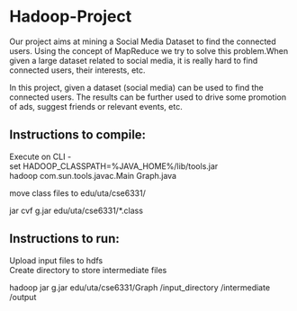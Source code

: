 # Hadoop-Project
Our project aims at mining a Social Media Dataset to find the connected users. Using the concept of MapReduce we try to solve this problem.When given a large dataset related to social media, it is really hard to find connected users, their interests, etc.
 
In this project, given a dataset (social media) can be used to find the connected users. The results can be further used to drive some promotion of ads, suggest friends or relevant events, etc.

## Instructions to compile:
Execute on CLI -  
set HADOOP_CLASSPATH=%JAVA_HOME%/lib/tools.jar  
hadoop com.sun.tools.javac.Main Graph.java  

move class files to edu/uta/cse6331/  

jar cvf g.jar edu/uta/cse6331/*.class  

## Instructions to run:
Upload input files to hdfs   
Create directory to store intermediate files   

hadoop jar g.jar edu/uta/cse6331/Graph /input_directory /intermediate /output
